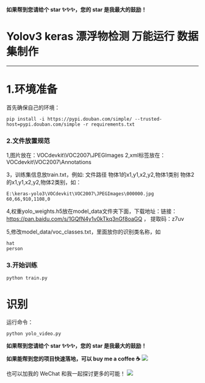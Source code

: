 **如果帮到您请给个 star ✨✨✨，您的 star 是我最大的鼓励！**

# Yolov3 keras 漂浮物检测 万能运行 数据集制作
---

# 1.环境准备
首先确保自己的环境：

```text
pip install -i https://pypi.douban.com/simple/ --trusted-host=pypi.douban.com/simple -r requirements.txt
```

### 2.文件放置规范
1,图片放在：VOCdevkit\VOC2007\JPEGImages
2,xml标签放在：VOCdevkit\VOC2007\Annotations

3，训练集信息放train.txt，例如:  文件路径 物体1的x1,y1,x2,y2,物体1类别  物体2的x1,y1,x2,y2,物体2类别，如：

```shell
E:\keras-yolo3\VOCdevkit\VOC2007\JPEGImages\000000.jpg 60,66,910,1108,0
```

4,权重yolo_weights.h5放在model_data文件夹下面，下载地址：链接：https://pan.baidu.com/s/1GQfN4y1v0kTkq3nGf8oaGQ  ， 提取码：z7uv 

5,修改model_data/voc_classes.txt，里面放你的识别类名称，如

```shell
hat
person
```

### 3.开始训练
```shell script
python train.py
```

# 识别
运行命令：
```shell script
python yolo_video.py
```

**如果帮到您请给个 star ✨✨✨，您的 star 是我最大的鼓励！**

**如果能帮到您的项目快速落地，可以 buy me a coffee ☕**
![](./doc/BuyMeACoffee.jpg)


也可以加我的 WeChat 和我一起探讨更多的可能！
![](./doc/WeChat.jpg)
